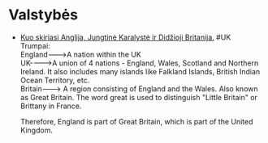 # Valstybės

* [Kuo skiriasi Anglija, Jungtinė Karalystė ir Didžioji Britanija.](https://lh5.googleusercontent.com/XpMoFNiBnD6bPxg88zZtK677jdwdUbdsEDR-HKsZKVR9jOrZLiwCNh75MKXk7SFGhDtWdyy6rx7TDvhb9UqeWAMua6EP94r8yr-GPNX3=s606) \#UK  
  Trumpai:   
  England---&gt;A nation within the UK   
  UK----&gt;A union of 4 nations - England, Wales, Scotland and Northern Ireland. It also includes many islands like Falkland Islands, British Indian Ocean Territory, etc.   
  Britain---&gt; A region consisting of England and the Wales. Also known as Great Britain. The word great is used to distinguish "Little Britain" or Brittany in France.

  Therefore, England is part of Great Britain, which is part of the United Kingdom.

